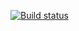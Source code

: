 [![Build status](https://ci.appveyor.com/api/projects/status/f9hprc6mmp5hk9dr?svg=true)](https://ci.appveyor.com/project/vladvolkov71/ajs-4-test)